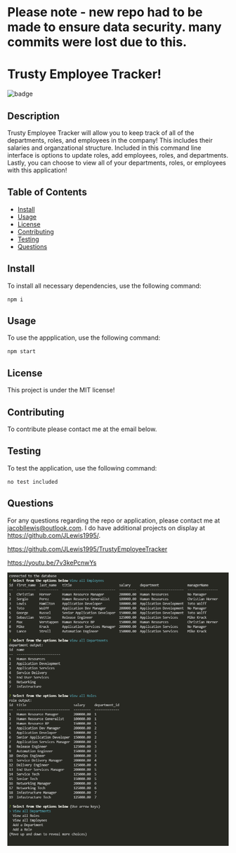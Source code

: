 # Please note - new repo had to be made to ensure data security. many commits were lost due to this.
# Trusty Employee Tracker!
  
  ![badge](https://img.shields.io/badge/license-MIT-brightgreen)

  ## Description

Trusty Employee Tracker will allow you to keep track of all of the departments, roles, and employees in the company! This includes their salaries and organzational structure. Included in this command line interface is options to update roles, add employees, roles, and departments. Lastly, you can choose to view all of your departments, roles, or employees with this application!

  ## Table of Contents
  * [Install](#install)
  * [Usage](#usage)
  * [License](#license)
  * [Contributing](#contributing)
  * [Testing](#testing)
  * [Questions](#questions)

## Install

To install all necessary dependencies, use the following command:

~~~
npm i
~~~

## Usage

To use the appplication, use the following command: 

~~~
npm start
~~~

## License

This project is under the MIT license!

## Contributing
To contribute please contact me at the email below.

## Testing

To test the application, use the following command:

~~~
no test included
~~~

## Questions

For any questions regarding the repo or application, please contact me at jacobllewis@outlook.com. I do have additional projects on display at https://github.com/JLewis1995/.


https://github.com/JLewis1995/TrustyEmployeeTracker

https://youtu.be/7v3kePcnwYs

![Example](./assets/example.PNG)